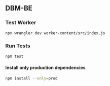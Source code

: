 ## DBM-BE

### Test Worker
```bash
npx wrangler dev worker-content/src/index.js
```

### Run Tests
``` bash
npm test
```

#### Install only production dependencies
```bash
npm install --only=prod
```

